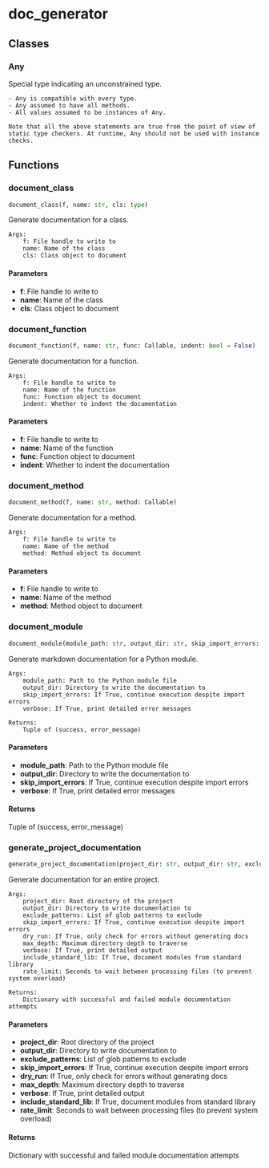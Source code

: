 # doc_generator

## Classes

### Any

Special type indicating an unconstrained type.

    - Any is compatible with every type.
    - Any assumed to have all methods.
    - All values assumed to be instances of Any.

    Note that all the above statements are true from the point of view of
    static type checkers. At runtime, Any should not be used with instance
    checks.

## Functions

### document_class

```python
document_class(f, name: str, cls: type)
```

Generate documentation for a class.
    
    Args:
        f: File handle to write to
        name: Name of the class
        cls: Class object to document

#### Parameters

- **f**: File handle to write to
- **name**: Name of the class
- **cls**: Class object to document

### document_function

```python
document_function(f, name: str, func: Callable, indent: bool = False)
```

Generate documentation for a function.
    
    Args:
        f: File handle to write to
        name: Name of the function
        func: Function object to document
        indent: Whether to indent the documentation

#### Parameters

- **f**: File handle to write to
- **name**: Name of the function
- **func**: Function object to document
- **indent**: Whether to indent the documentation

### document_method

```python
document_method(f, name: str, method: Callable)
```

Generate documentation for a method.
    
    Args:
        f: File handle to write to
        name: Name of the method
        method: Method object to document

#### Parameters

- **f**: File handle to write to
- **name**: Name of the method
- **method**: Method object to document

### document_module

```python
document_module(module_path: str, output_dir: str, skip_import_errors: bool = False, verbose: bool = False)
```

Generate markdown documentation for a Python module.
    
    Args:
        module_path: Path to the Python module file
        output_dir: Directory to write the documentation to
        skip_import_errors: If True, continue execution despite import errors
        verbose: If True, print detailed error messages
        
    Returns:
        Tuple of (success, error_message)

#### Parameters

- **module_path**: Path to the Python module file
- **output_dir**: Directory to write the documentation to
- **skip_import_errors**: If True, continue execution despite import errors
- **verbose**: If True, print detailed error messages

#### Returns

Tuple of (success, error_message)

### generate_project_documentation

```python
generate_project_documentation(project_dir: str, output_dir: str, exclude_patterns: List[str] = None, skip_import_errors: bool = False, dry_run: bool = False, max_depth: int = None, verbose: bool = False, include_standard_lib: bool = False, rate_limit: float = 0.0)
```

Generate documentation for an entire project.
    
    Args:
        project_dir: Root directory of the project
        output_dir: Directory to write documentation to
        exclude_patterns: List of glob patterns to exclude
        skip_import_errors: If True, continue execution despite import errors
        dry_run: If True, only check for errors without generating docs
        max_depth: Maximum directory depth to traverse
        verbose: If True, print detailed output
        include_standard_lib: If True, document modules from standard library
        rate_limit: Seconds to wait between processing files (to prevent system overload)
        
    Returns:
        Dictionary with successful and failed module documentation attempts

#### Parameters

- **project_dir**: Root directory of the project
- **output_dir**: Directory to write documentation to
- **exclude_patterns**: List of glob patterns to exclude
- **skip_import_errors**: If True, continue execution despite import errors
- **dry_run**: If True, only check for errors without generating docs
- **max_depth**: Maximum directory depth to traverse
- **verbose**: If True, print detailed output
- **include_standard_lib**: If True, document modules from standard library
- **rate_limit**: Seconds to wait between processing files (to prevent system overload)

#### Returns

Dictionary with successful and failed module documentation attempts

